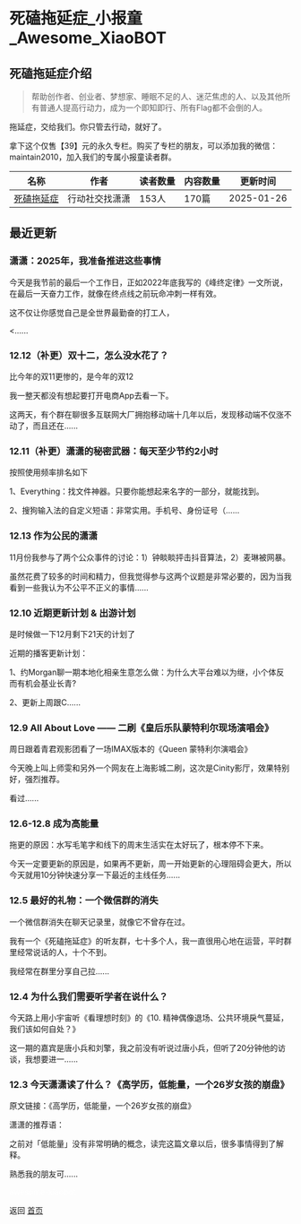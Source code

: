 # 死磕拖延症_小报童_Awesome_XiaoBOT

## 死磕拖延症介绍
> 帮助创作者、创业者、梦想家、睡眠不足的人、迷茫焦虑的人、以及其他所有普通人提高行动力，成为一个即知即行、所有Flag都不会倒的人。    
    
拖延症，交给我们。你只管去行动，就好了。    
    
拿下这个仅售【39】元的永久专栏。购买了专栏的朋友，可以添加我的微信：maintain2010，加入我们的专属小报童读者群。  
  


|名称|作者|读者数量|内容数量|更新时间|
|---|---|---|---|---|
|[死磕拖延症](https://xiaobot.net/p/betterme?refer=0b133df9-27dc-423b-8101-639049001c13)|行动社交找潇潇|153人|170篇|2025-01-26|

## 最近更新
### 潇潇：2025年，我准备推进这些事情

今天是我节前的最后一个工作日，正如2022年底我写的《峰终定律》一文所说，在最后一天奋力工作，就像在终点线之前玩命冲刺一样有效。

这不仅让你感觉自己是全世界最勤奋的打工人，

<......

### 12.12（补更）双十二，怎么没水花了？

比今年的双11更惨的，是今年的双12

我一整天都没有想起要打开电商App去看一下。

这两天，有个群在聊很多互联网大厂拥抱移动端十几年以后，发现移动端不仅涨不动了，而且还在......

### 12.11（补更）潇潇的秘密武器：每天至少节约2小时

按照使用频率排名如下

1、Everything：找文件神器。只要你能想起来名字的一部分，就能找到。

2、搜狗输入法的自定义短语：非常实用。手机号、身份证号（......

### 12.13 作为公民的潇潇

11月份我参与了两个公众事件的讨论：1）钟睒睒抨击抖音算法，2）麦琳被网暴。

虽然花费了较多的时间和精力，但我觉得参与这两个议题是非常必要的，因为当我看到一些我认为不公平不正义的事情......

### 12.10 近期更新计划 & 出游计划

是时候做一下12月剩下21天的计划了

近期的播客更新计划：

1、约Morgan聊一期本地化相亲生意怎么做：为什么大平台难以为继，小个体反而有机会基业长青?

2、更新上周跟C......

### 12.9 All About Love —— 二刷《皇后乐队蒙特利尔现场演唱会》

周日跟着青君观影团看了一场IMAX版本的《Queen 蒙特利尔演唱会》

今天晚上叫上师雯和另外一个网友在上海影城二刷，这次是Cinity影厅，效果特别好，强烈推荐。

看过......

### 12.6-12.8 成为高能量

拖更的原因：水写毛笔字和线下的周末生活实在太好玩了，根本停不下来。

今天一定要更新的原因是，如果再不更新，周一开始更新的心理阻碍会更大，所以今天就用10分钟快速分享一下最近的主线任务......

### 12.5 最好的礼物：一个微信群的消失

一个微信群消失在聊天记录里，就像它不曾存在过。

我有一个《死磕拖延症》的听友群，七十多个人，我一直很用心地在运营，平时群里经常说话的人，十个不到。

我经常在群里分享自己拉......

### 12.4 为什么我们需要听学者在说什么？

今天路上用小宇宙听《看理想时刻》的《10. 精神偶像退场、公共环境戾气蔓延，我们该如何自处？》

这一期的嘉宾是唐小兵和刘擎，我之前没有听说过唐小兵，但听了20分钟他的访谈，我想要进一......

### 12.3 今天潇潇读了什么？《高学历，低能量，一个26岁女孩的崩盘》

原文链接：《高学历，低能量，一个26岁女孩的崩盘》

潇潇的推荐语：

之前对「低能量」没有非常明确的概念，读完这篇文章以后，很多事情得到了解释。

熟悉我的朋友可......


<a href="https://github.com/Reno9527/awesome-xiaobot" style="color: white; text-decoration: none;">awesome-xiaobot</a>

返回 [首页](../README.md)

